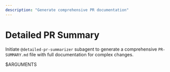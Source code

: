 ```yaml
---
description: "Generate comprehensive PR documentation"
---
```


# Detailed PR Summary

Initiate `@detailed-pr-summarizer` subagent to generate a comprehensive `PR-SUMMARY.md` file with full documentation for complex changes.

$ARGUMENTS
